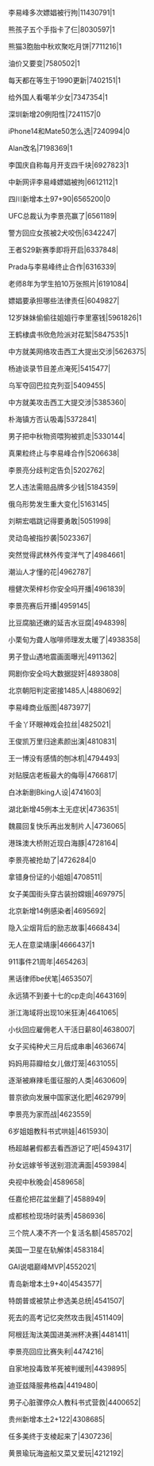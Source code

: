 李易峰多次嫖娼被行拘|11430791|1

熊孩子五个手指卡了仨|8030597|1

熊猫3胞胎中秋欢聚吃月饼|7711216|1

油价又要变|7580502|1

每天都在等生于1990更新|7402151|1

给外国人看噶羊少女|7347354|1

深圳新增20例阳性|7241157|0

iPhone14和Mate50怎么选|7240994|0

Alan改名|7198369|1

李国庆自称每月开支四千块|6927823|1

中新网评李易峰嫖娼被拘|6612112|1

四川新增本土97+90|6565200|0

UFC总裁认为李景亮赢了|6561189|

警方回应女孩被2犬咬伤|6342247|

王者S29新赛季即将开启|6337848|

Prada与李易峰终止合作|6316339|

老师8年为学生拍10万张照片|6191084|

嫖娼要承担哪些法律责任|6049827|

12岁妹妹偷偷往姐姐行李里塞钱|5961826|1

王鹤棣虞书欣危险派对花絮|5847535|1

中方就美网络攻击西工大提出交涉|5626375|

杨迪谈录节目差点淹死|5415477|

乌军夺回巴拉克列亚|5409455|

中方就美攻击西工大提交涉|5385360|

朴海镇方否认吸毒|5372841|

男子把中秋物资喂狗被抓走|5330144|

真果粒终止与李易峰合作|5206638|

李景亮分歧判定告负|5202762|

艺人违法需赔品牌多少钱|5184359|

俄乌形势发生重大变化|5163145|

刘畊宏唱跳记得要勇敢|5051998|

灵动岛被指抄袭|5023367|

突然觉得武林外传变洋气了|4984661|

潮汕人才懂的花|4962787|

檀健次荣梓杉你安全吗开播|4961839|

李景亮赛后开播|4959145|

比豆腐脑还嫩的延吉水豆腐|4948398|

小栗旬为聋人咖啡师理发太暖了|4938358|

男子登山遇地震画面曝光|4911362|

网剧你安全吗大数据捉奸|4893808|

北京朝阳判定密接1485人|4880692|

李易峰商业版图|4873977|

千金丫环眼神戏会拉丝|4825021|

王俊凯万里归途素颜出演|4810831|

王一博没有感情的刨冰机|4794493|

对贴膜店老板最大的侮辱|4766817|

白冰新剧Bking人设|4741603|

湖北新增45例本土无症状|4736351|

魏晨回复快乐再出发制片人|4736065|

港珠澳大桥附近现白海豚|4728164|

李景亮被抢劫了|4726284|0

拿错身份证的小姐姐|4708511|

女子美国街头穿古装扮嫦娥|4697975|

北京新增14例感染者|4695692|

隐入尘烟背后的励志故事|4668434|

无人在意梁靖康|4666437|1

911事件21周年|4654263|

黑话律师be伏笔|4653507|

永远猜不到姜十七的cp走向|4643169|

浙江海域将出现10米狂涛|4641065|

小伙回应雇佣老人干活日薪80|4638007|

女子买纯种犬三月后成串串|4636674|

妈妈用蒜瓣给女儿做灯笼|4631055|

逐渐被麻辣毛蛋征服的人类|4630609|

普京欲向发展中国家送化肥|4629799|

李景亮为家而战|4623559|

6岁姐姐教科书式哄娃|4615930|

杨超越暑假都去看西游记了吧|4594317|

孙女远嫁爷爷送别泪流满面|4593984|

央视中秋晚会|4589658|

任嘉伦把花盆坐翻了|4588949|

成都核检现场时装秀|4586936|

三个院人凑不齐一个复活名额|4585702|

美国一卫星在轨解体|4583184|

GAI说唱巅峰MVP|4552021|

青岛新增本土9+40|4543577|

特朗普或被禁止参选美总统|4541507|

死去的高考记忆突然攻击我|4511409|

阿根廷淘汰美国进美洲杯决赛|4481411|

李景亮回应比赛失利|4474216|

自家地投毒致羊死被判缓刑|4439895|

迪亚兹降服弗格森|4419480|

男子心脏骤停众人教科书式营救|4400652|

贵州新增本土2+122|4308685|

任多美终于支棱起来了|4307236|

黄景瑜玩海盗船又菜又爱玩|4212192|


